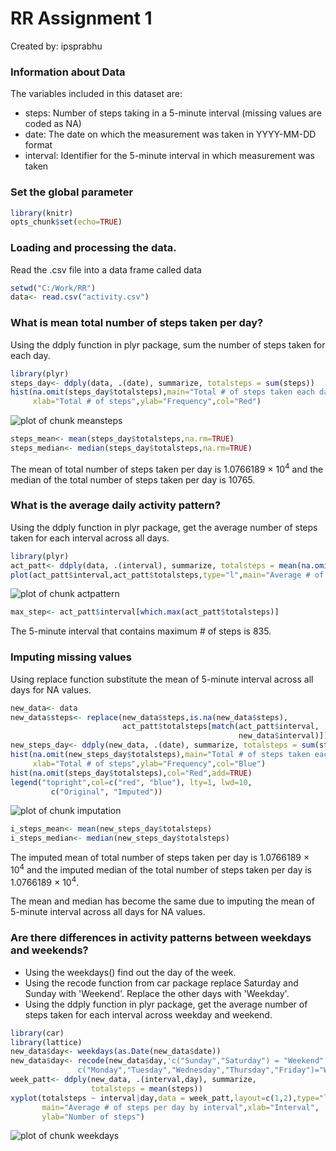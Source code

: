 RR Assignment 1
===============
Created by: ipsprabhu

### Information about Data

The variables included in this dataset are:

- steps: Number of steps taking in a 5-minute interval (missing values are coded as NA)
- date: The date on which the measurement was taken in YYYY-MM-DD format
- interval: Identifier for the 5-minute interval in which measurement was taken

### Set the global parameter

```r
library(knitr)
opts_chunk$set(echo=TRUE)
```

### Loading and processing the data.

Read the .csv file into a data frame called data

```r
setwd("C:/Work/RR")
data<- read.csv("activity.csv")
```

### What is mean total number of steps taken per day?

Using the ddply function in plyr package, sum the number of steps taken for each day.

```r
library(plyr)
steps_day<- ddply(data, .(date), summarize, totalsteps = sum(steps))
hist(na.omit(steps_day$totalsteps),main="Total # of steps taken each day",
     xlab="Total # of steps",ylab="Frequency",col="Red")
```

![plot of chunk meansteps](figure/meansteps-1.png) 

```r
steps_mean<- mean(steps_day$totalsteps,na.rm=TRUE)
steps_median<- median(steps_day$totalsteps,na.rm=TRUE)
```
The mean of total number of steps taken per day is 1.0766189 &times; 10<sup>4</sup> and the median of the total number of steps taken per day is 10765.

### What is the average daily activity pattern?

Using the ddply function in plyr package, get the average number of steps taken for each interval across all days.

```r
library(plyr)
act_patt<- ddply(data, .(interval), summarize, totalsteps = mean(na.omit(steps)))
plot(act_patt$interval,act_patt$totalsteps,type="l",main="Average # of steps per day by interval",xlab="Interval",ylab="# of steps")
```

![plot of chunk actpattern](figure/actpattern-1.png) 

```r
max_step<- act_patt$interval[which.max(act_patt$totalsteps)]
```
The 5-minute interval that contains maximum # of steps is 835.

### Imputing missing values

Using replace function substitute the mean of 5-minute interval across all days for NA values.


```r
new_data<- data
new_data$steps<- replace(new_data$steps,is.na(new_data$steps),
                         act_patt$totalsteps[match(act_patt$interval,
                                                   new_data$interval)])
new_steps_day<- ddply(new_data, .(date), summarize, totalsteps = sum(steps))
hist(na.omit(new_steps_day$totalsteps),main="Total # of steps taken each day",
     xlab="Total # of steps",ylab="Frequency",col="Blue")
hist(na.omit(steps_day$totalsteps),col="Red",add=TRUE)
legend("topright",col=c("red", "blue"), lty=1, lwd=10,  
         c("Original", "Imputed"))
```

![plot of chunk imputation](figure/imputation-1.png) 

```r
i_steps_mean<- mean(new_steps_day$totalsteps)
i_steps_median<- median(new_steps_day$totalsteps)
```
The imputed mean of total number of steps taken per day is 1.0766189 &times; 10<sup>4</sup> and the imputed median of the total number of steps taken per day is 1.0766189 &times; 10<sup>4</sup>.

The mean and median has become the same due to imputing the mean of 5-minute interval across all days for NA values.

### Are there differences in activity patterns between weekdays and weekends?
- Using the weekdays() find out the day of the week.
- Using the recode function from car package replace Saturday and Sunday with 'Weekend'. Replace the other days with 'Weekday'.
- Using the ddply function in plyr package, get the average number of steps taken for each interval across weekday and weekend.

```r
library(car)
library(lattice)
new_data$day<- weekdays(as.Date(new_data$date))
new_data$day<- recode(new_data$day,'c("Sunday","Saturday") = "Weekend";
               c("Monday","Tuesday","Wednesday","Thursday","Friday")="Weekday"')
week_patt<- ddply(new_data, .(interval,day), summarize, 
                  totalsteps = mean(steps))
xyplot(totalsteps ~ interval|day,data = week_patt,layout=c(1,2),type="l",
       main="Average # of steps per day by interval",xlab="Interval",
       ylab="Number of steps")
```

![plot of chunk weekdays](figure/weekdays-1.png) 
